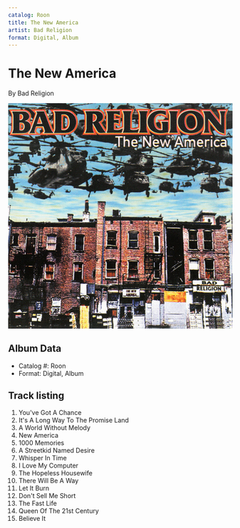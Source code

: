 ```yaml
---
catalog: Roon
title: The New America
artist: Bad Religion
format: Digital, Album
---
```


# The New America

By Bad Religion

![](../../assets/albumcovers/Bad_Religion-The_New_America.png)

## Album Data

- Catalog #: Roon
- Format: Digital, Album


## Track listing


1. You've Got A Chance
2. It's A Long Way To The Promise Land
3. A World Without Melody
4. New America
5. 1000 Memories
6. A Streetkid Named Desire
7. Whisper In Time
8. I Love My Computer
9. The Hopeless Housewife
10. There Will Be A Way
11. Let It Burn
12. Don't Sell Me Short
13. The Fast Life
14. Queen Of The 21st Century
15. Believe It

